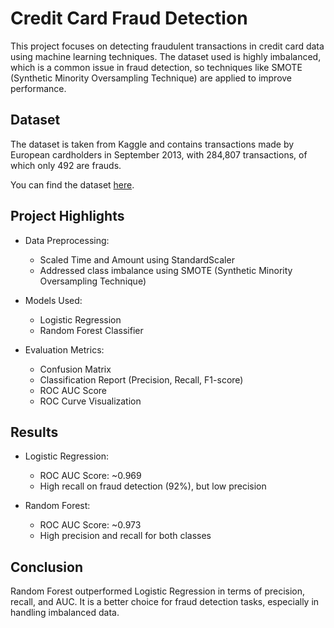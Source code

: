 # Credit Card Fraud Detection

This project focuses on detecting fraudulent transactions in credit card data using machine learning techniques. The dataset used is highly imbalanced, which is a common issue in fraud detection, so techniques like SMOTE (Synthetic Minority Oversampling Technique) are applied to improve performance.

## Dataset

The dataset is taken from Kaggle and contains transactions made by European cardholders in September 2013, with 284,807 transactions, of which only 492 are frauds.

You can find the dataset [here](https://www.kaggle.com/datasets/mlg-ulb/creditcardfraud).

## Project Highlights

- Data Preprocessing:
  - Scaled Time and Amount using StandardScaler
  - Addressed class imbalance using SMOTE (Synthetic Minority Oversampling Technique)

- Models Used:
  - Logistic Regression
  - Random Forest Classifier

- Evaluation Metrics:
  - Confusion Matrix
  - Classification Report (Precision, Recall, F1-score)
  - ROC AUC Score
  - ROC Curve Visualization

## Results

- Logistic Regression:
  - ROC AUC Score: ~0.969
  - High recall on fraud detection (92%), but low precision

- Random Forest:
  - ROC AUC Score: ~0.973
  - High precision and recall for both classes

## Conclusion

Random Forest outperformed Logistic Regression in terms of precision, recall, and AUC. It is a better choice for fraud detection tasks, especially in handling imbalanced data.


